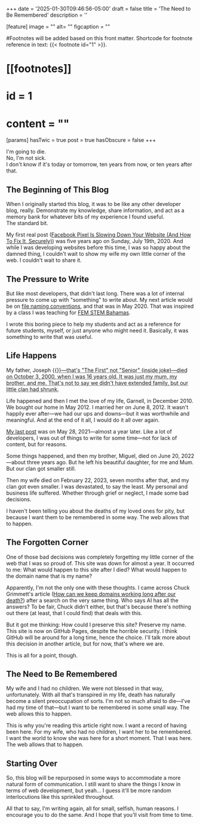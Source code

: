 +++
date = '2025-01-30T09:46:56-05:00'
draft = false
title = 'The Need to Be Remembered'
description = ''

[feature]
  image = ""
  alt= ""
  figcaption = ""

#Footnotes will be added based on this front matter. Shortcode for footnote reference in text: {{< footnote id="1" >}}.

# [[footnotes]]
#   id = 1
#   content = ""

[params]
  hasTwic = true
  post = true
  hasObscure = false
+++

I'm going to die.  
No, I'm not sick.  
I don't know if it's today or tomorrow, ten years from now, or ten years after that.

## The Beginning of This Blog

When I originally started this blog, it was to be like any other developer blog, really. Demonstrate my knowledge, share information, and act as a memory bank for whatever bits of my experience I found useful.  
The standard bit.

My first real post ([Facebook Pixel Is Slowing Down Your Website (And How To Fix It, Securely)](/blog/facebook-pixel-is-slowing-down-your-website-and-how-to-fix-it-securely)) was five years ago on Sunday, July 19th, 2020. And while I was developing websites before this time, I was so happy about the damned thing, I couldn't wait to show my wife my own little corner of the web. I couldn't wait to share it.

## The Pressure to Write

But like most developers, that didn't last long. There was a lot of internal pressure to come up with "something" to write about. My next article would be on [file naming conventions](/blog/file-naming-conventions-for-web-developers/), and that was in May 2020. That was inspired by a class I was teaching for [FEM STEM Bahamas](https://www.femstembahamas.org/).

I wrote this boring piece to help my students and act as a reference for future students, myself, or just anyone who might need it. Basically, it was something to write that was useful.

## Life Happens

My father, Joseph {{<abbr text="I" title="First">}}—that's "The First" not "Senior" (inside joke)—died on October 3, 2000, when I was 16 years old. It was just my mum, my brother, and me. That's not to say we didn't have extended family, but our little clan had shrunk.

Life happened and then I met the love of my life, Garnell, in December 2010. We bought our home in May 2012. I married her on June 8, 2012. It wasn't happily ever after—we had our ups and downs—but it was worthwhile and meaningful. And at the end of it all, I would do it all over again.

[My last post](blog/stop-email-spam-with-obscurejs-hide-your-email-address-from-spammers) was on May 28, 2021—almost a year later. Like a lot of developers, I was out of things to write for some time—not for lack of content, but for reasons.

Some things happened, and then my brother, Miguel, died on June 20, 2022—about three years ago. But he left his beautiful daughter, for me and Mum. But our clan got smaller still.

Then my wife died on February 22, 2023, seven months after that, and my clan got even smaller. I was devastated, to say the least. My personal and business life suffered. Whether through grief or neglect, I made some bad decisions.

I haven't been telling you about the deaths of my loved ones for pity, but because I want them to be remembered in some way. The web allows that to happen.

## The Forgotten Corner

One of those bad decisions was completely forgetting my little corner of the web that I was so proud of. This site was down for almost a year. It occurred to me: What would happen to this site after I died? What would happen to the domain name that is my name?

Apparently, I'm not the only one with these thoughts. I came across Chuck Grimmett's article ([How can we keep domains working long after our death?](https://cagrimmett.com/2023/11/04/domain-longevity/)) after a search on the very same thing. Who says AI has all the answers? To be fair, Chuck didn't either, but that's because there's nothing out there (at least, that I could find) that deals with this.

But it got me thinking: How could I preserve this site? Preserve my name. This site is now on GitHub Pages, despite the horrible security. I think GitHub will be around for a long time, hence the choice. I'll talk more about this decision in another article, but for now, that's where we are.

This is all for a point, though.


## The Need to Be Remembered

My wife and I had no children. We were not blessed in that way, unfortunately. With all that's transpired in my life, death has naturally become a silent preoccupation of sorts. I'm not so much afraid to die—I've had my time of that—but I want to be remembered in some small way. The web allows this to happen.

This is why you're reading this article right now. I want a record of having been here. For my wife, who had no children, I want her to be remembered. I want the world to know she was here for a short moment. That I was here. The web allows that to happen.

## Starting Over

So, this blog will be repurposed in some ways to accommodate a more natural form of communication. I still want to share the things I know in terms of web development, but yeah... I guess it'll be more random interlocutions like this sprinkled throughout.

All that to say, I'm writing again, all for small, selfish, human reasons. I encourage you to do the same. And I hope that you'll visit from time to time.
